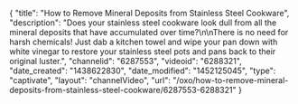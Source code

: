 {
    "title": "How to Remove Mineral Deposits from Stainless Steel Cookware",
    "description": "Does your stainless steel cookware look dull from all the mineral deposits that have accumulated over time?\n\nThere is no need for harsh chemicals! Just dab a kitchen towel and wipe your pan down with white vinegar to restore your stainless steel pots and pans back to their original luster.",
    "channelid": "6287553",
    "videoid": "6288321",
    "date_created": "1438622830",
    "date_modified": "1452125045",
    "type": "captivate",
    "layout": "channelVideo",
    "url": "\/oxo\/how-to-remove-mineral-deposits-from-stainless-steel-cookware\/6287553-6288321"
}